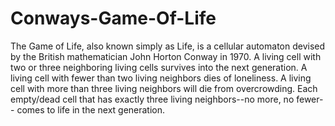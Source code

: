 # Conways-Game-Of-Life
The Game of Life, also known simply as Life, is a cellular automaton devised by the British mathematician John Horton Conway in 1970.
A living cell with two or three neighboring living cells survives into the next generation. 
A living cell with fewer than two living neighbors dies of loneliness.
A living cell with more than three living neighbors will die from overcrowding.
Each empty/dead cell that has exactly three living neighbors--no more, no fewer-- comes to life in the next generation.
